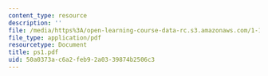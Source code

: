 ```yaml
---
content_type: resource
description: ''
file: /media/https%3A/open-learning-course-data-rc.s3.amazonaws.com/1-124j-foundations-of-software-engineering-fall-2000/50a0373ac6a2feb92a0339874b2506c3_ps1.pdf
file_type: application/pdf
resourcetype: Document
title: ps1.pdf
uid: 50a0373a-c6a2-feb9-2a03-39874b2506c3
---
```

